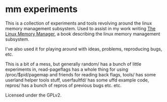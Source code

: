 # mm experiments

This is a collection of experiments and tools revolving around the linux memory
management subsystem. Used to assist in my work writing [The Linux Memory
Manager](https://linuxmemory.org), a book describing the linux memory management
subsystem.

I've also used it for playing around with ideas, problems, reproducing bugs, etc.

This is a bit of a mess, but generally random/ has a bunch of little experiments
in, read-pageflags has a whole thing for using /proc/$pid/pagemap and friends
for reading back flags, tools/ has some userland helper tools stuff,
userfaultfd/ has some uffd example code, repros/ has a bunch of repros of
previous bugs etc. etc.

Licensed under the GPLv2.

